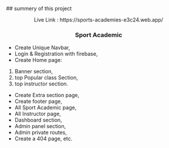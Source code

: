 ﻿﻿## summery of this project

<p align="center">Live Link : https://sports-academies-e3c24.web.app/<p />
  <h3 align="center">Sport Academic</h3>

* Create Unique Navbar,
* Login & Registration with firebase,
* Create Home page:       
 1. Banner section,       
  2. top Popular class Section,       
   3. top instructor section.
* Create Extra section page,
* Create footer page,
* All Sport Academic page,
* All Instructor page,
* Dashboard section,
* Admin panel section,
* Admin private routes,
* Create a 404 page, etc.
